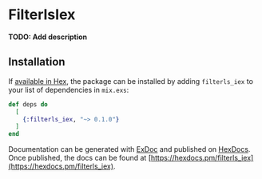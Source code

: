 # FilterlsIex

**TODO: Add description**

## Installation

If [available in Hex](https://hex.pm/docs/publish), the package can be installed
by adding `filterls_iex` to your list of dependencies in `mix.exs`:

```elixir
def deps do
  [
    {:filterls_iex, "~> 0.1.0"}
  ]
end
```

Documentation can be generated with [ExDoc](https://github.com/elixir-lang/ex_doc)
and published on [HexDocs](https://hexdocs.pm). Once published, the docs can
be found at [https://hexdocs.pm/filterls_iex](https://hexdocs.pm/filterls_iex).

